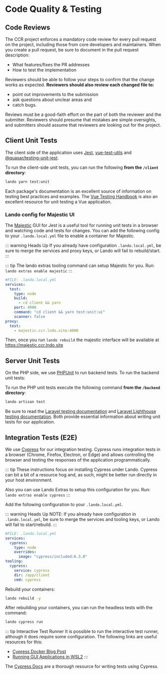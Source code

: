 # Code Quality & Testing

## Code Reviews

The CCR project enforces a mandatory code review for every pull request on the project, including those from core developers and maintainers.  When you create a pull request, be sure to document in the pull request description:

- What features/fixes the PR addresses
- How to test the implementation

Reviewers should be able to follow your steps to confirm that the change works as expected.  **Reviewers should also review each changed file to:**

- point out improvements to the submission
- ask questions about unclear areas and
- catch bugs.

Reviews must be a good-faith effort on the part of both the reviewer and the submitter.  Reviewers should presume that mistakes are simple oversights, and submitters should assume that reviewers are looking out for the project.

## Client Unit Tests

The client side of the application uses [Jest](https://jestjs.io), [vue-test-utils](https://vue-test-utils.vuejs.org/) and [@quasar/testing-unit-jest](https://testing.quasar.dev/packages/unit-jest/).

To run the client-side unit tests, you can run the following **from the `/client` directory**:

```sh
lando yarn test:unit
```
Each package's documentation is an excellent source of information on testing best practices and examples.  The [Vue Testing Handbook](https://lmiller1990.github.io/vue-testing-handbook/) is also an excellent resource for unit testing a Vue application.
### Lando config for Majestic UI

The [Majestic](https://github.com/Raathigesh/majestic) GUI for Jest is a useful tool for running unit tests in a browser and watching code and tests for changes.  You can add the following config to your `.lando.local.yml` file to enable a container for Majestic.

::: warning Heads Up
If you already have configuration `.lando.local.yml`, be sure to merge the services and proxy keys, or Lando will fail to rebuild/start.
:::

::: tip
The lando extras tooling command can setup Majestic for you.  Run: `lando extras enable majestic`
:::
```yaml
#FILE: .lando.local.yml
services:
  test:
    type: node
    build:
      - cd client && yarn
    port: 4000
    command: "cd client && yarn test:unit:ui"
    scanner: false
proxy:
  test:
    - majestic.ccr.lndo.site:4000
```

Then, once you run `lando rebuild` the majestic interface will be available at <https://majestic.ccr.lndo.site>

## Server Unit Tests

On the PHP side, we use [PHPUnit](https://phpunit.de/) to run backend tests.  To run the backend unit tests:

To run the PHP unit tests execute the following command **from the `/backend` directory**:
```sh
lando artisan test
```

Be sure to read the [Laravel testing documentation](https://laravel.com/docs/8.x/testing) and [Laravel Lighthouse testing documentation](https://lighthouse-php.com/master/testing/phpunit.html).  Both provide essential information about writing unit tests for our application.

## Integration Tests (E2E)

We use [Cypress](https://www.cypress.io/) for our integration testing.  Cypress runs integration tests in a browser (Chrome, Firefox, Electron, or Edge) and allows controlling the browser and testing the responses of the application programmatically.

::: tip
These instructions focus on installing Cypress under Lando.  Cypress can bit a bit of a resource hog and, as such, might be better run directly in your host environment.

Also you can use Lando Extras to setup this configuration for you.  Run: `lando extras enable cypress`
:::

Add the following configuration to your `.lando.local.yml`.  

::: warning Heads Up
NOTE: If you already have configuration in `.lando.local.yml`, be sure to merge the services and tooling keys, or Lando will fail to start/rebuild.
:::

```yaml
#FILE: .lando.local.yml
services:
  cypress:
    type: node
    overrides:
      image: "cypress/included:6.3.0"
tooling:
  cypress:
    service: cypress
    dir: /app/client
    cmd: cypress
```

Rebuild your containers:
```sh
lando rebuild -y
```

After rebuilding your containers, you can run the headless tests with the command:

```sh
lando cypress run
```

::: tip Interactive Test Runner
It is possible to run the interactive test runner, although it does require some configuration.  The following links are useful resources for this:
- [Cypress Docker Blog Post](https://www.cypress.io/blog/2019/05/02/run-cypress-with-a-single-docker-command/)
- [Running GUI Applications in WSL2](https://dev.to/nickymeuleman/using-graphical-user-interfaces-like-cypress-in-wsl2-249j
)
:::

The [Cypress Docs](https://docs.cypress.io/guides/getting-started/writing-your-first-test.html#Add-a-test-file) are a thorough resource for writing tests using Cypress.  
